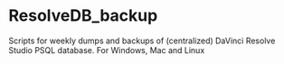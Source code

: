 # ResolveDB_backup
Scripts for weekly dumps and backups of (centralized) DaVinci Resolve Studio PSQL database. For Windows, Mac and Linux
